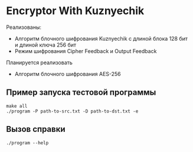 # Encryptor With Kuznyechik
Реализованы:
* Алгоритм блочного шифрования Kuznyechik с длиной блока 128 бит и длиной ключа 256 бит
* Режим шифрования Cipher Feedback и Output Feedback

Планируется реализовать
* Алгоритм блочного шифрования AES-256

## Пример запуска тестовой программы
    make all
    ./program -P path-to-src.txt -D path-to-dst.txt -e
## Вызов справки
    ./program --help
